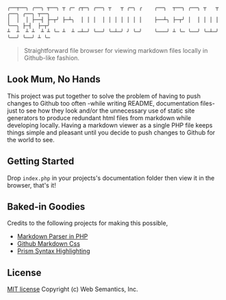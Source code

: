 ```
╭──┬──╮ ╭──╮ ┬──╮ ┬ ╭─ ╭┬─╮ ╭──╮ ┬   ┬ ╭─╮ ╭    ╭──╮  ┬──╮ ╭──╮ ┬   ┬ ╭──╮ ╭──╮ ┬──╮
│  │  │ ├──┤ ├─┬╯ ├─┴╮  │ │ │  │ │ │ │ │ │ │    ├──┴╮ ├─┬╯ │  │ │ │ │ ╰──╮ ├─┤  ├─┬╯
┴  ┴  ┴ ┴  ┴ ┴ ╰─ ┴  ┴ ─┴─╯ ╰──╯ ╰─┴─╯ ╯ ╰─╯    ╰───╯ ┴ ╰─ ╰──╯ ╰─┴─╯ ╰──╯ ╰──╯ ┴ ╰─
```
> Straightforward file browser for viewing markdown files locally in Github-like fashion.

## Look Mum, No Hands

This project was put together to solve the problem of having to push changes to Github too often -while writing README, documentation files- just to see how they look and/or the unnecessary use of static site generators to produce redundant html files from markdown while developing locally. Having a markdown viewer as a single PHP file keeps things simple and pleasant until you decide to push changes to Github for the world to see.

## Getting Started

Drop `index.php` in your projects's documentation folder then view it in the browser, that's it!

## Baked-in Goodies

Credits to the following projects for making this possible,

- [Markdown Parser in PHP](https://github.com/erusev/parsedown)
- [Github Markdown Css](https://github.com/sindresorhus/github-markdown-css)
- [Prism Syntax Highlighting](https://github.com/PrismJS/prism)

## License

[MIT license](http://opensource.org/licenses/mit-license.php) Copyright (c) Web Semantics, Inc.